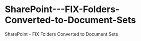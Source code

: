 # SharePoint---FIX-Folders-Converted-to-Document-Sets
SharePoint - FIX Folders Converted to Document Sets
